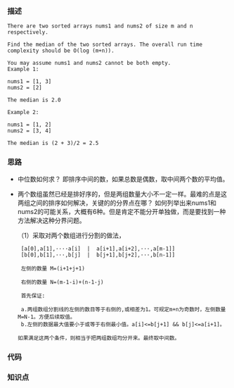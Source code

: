 ### 描述
```
There are two sorted arrays nums1 and nums2 of size m and n respectively.

Find the median of the two sorted arrays. The overall run time complexity should be O(log (m+n)).

You may assume nums1 and nums2 cannot be both empty.
Example 1:

nums1 = [1, 3]
nums2 = [2]

The median is 2.0

Example 2:

nums1 = [1, 2]
nums2 = [3, 4]

The median is (2 + 3)/2 = 2.5

```


### 思路  

* 中位数如何求？ 即排序中间的数，如果总数是偶数，取中间两个数的平均值。
* 两个数组虽然已经是排好序的，但是两组数量大小不一定一样。最难的点是这两组之间的排序如何解决，关键的的分界点在哪？
如何列举出来nums1和nums2的可能关系，大概有6种。但是肯定不能分开单独做，而是要找到一种方法解决这种分界问题。
  
  （1）采取对两个数组进行分割的做法，
  
       [a[0],a[1],····a[i]  |  a[i+1],a[i+2],···,a[m-1]]
       [b[0],b[1],···,b[j]  |  b[j+1],b[j+2],···,b[n-1]]
       
       左侧的数量 M=(i+1+j+1)
       
       右侧的数量 N=(m-1-i)+(n-1-j)
       
       首先保证: 
       
       a.两组数组分割线的左侧的数目等于右侧的,或相差为1。可规定m+n为奇数时，左侧数量M=N-1。方便后续取值。
       b.左侧的数据最大值要小于或等于右侧最小值。a[i]<=b[j+1] && b[j]<=a[i+1]。
      
      如果满足这两个条件，则相当于把两组数组均分开来。最终取中间数。
  
### 代码




### 知识点






